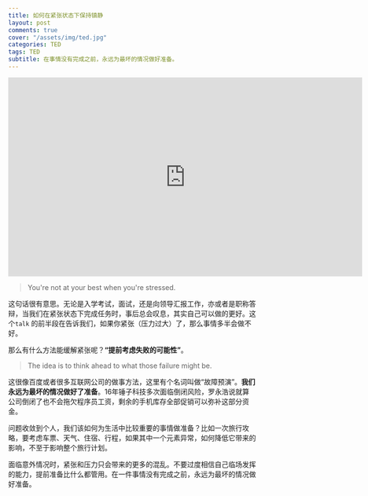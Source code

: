 ```yaml
---
title: 如何在紧张状态下保持镇静
layout: post
comments: true
cover: "/assets/img/ted.jpg"
categories: TED
tags: TED
subtitle: 在事情没有完成之前，永远为最坏的情况做好准备。
---
```


<iframe src="https://embed.ted.com/talks/daniel_levitin_how_to_stay_calm_when_you_know_you_ll_be_stressed" width="720px" height="405px" frameborder="0" scrolling="no" webkitAllowFullScreen mozallowfullscreen allowFullScreen></iframe>

<br>

> You're not at your best when you're stressed.

这句话很有意思。无论是入学考试，面试，还是向领导汇报工作，亦或者是职称答辩，当我们在紧张状态下完成任务时，事后总会叹息，其实自己可以做的更好。这个`talk` 的前半段在告诉我们，如果你紧张（压力过大）了，那么事情多半会做不好。

那么有什么方法能缓解紧张呢？**“提前考虑失败的可能性”**。

> The idea is to think ahead to what those failure might be.

这很像百度或者很多互联网公司的做事方法，这里有个名词叫做“故障预演”。**我们永远为最坏的情况做好了准备**。16年锤子科技多次面临倒闭风险，罗永浩说就算公司倒闭了也不会拖欠程序员工资，剩余的手机库存全部促销可以弥补这部分资金。

问题收敛到个人，我们该如何为生活中比较重要的事情做准备？比如一次旅行攻略，要考虑车票、天气、住宿、行程，如果其中一个元素异常，如何降低它带来的影响，不至于影响整个旅行计划。

面临意外情况时，紧张和压力只会带来的更多的混乱。不要过度相信自己临场发挥的能力，提前准备比什么都管用。在一件事情没有完成之前，永远为最坏的情况做好准备。